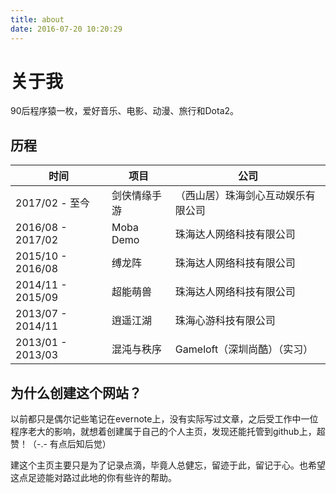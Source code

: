 ```yaml
---
title: about
date: 2016-07-20 10:20:29
---
```

# 关于我
90后程序猿一枚，爱好音乐、电影、动漫、旅行和Dota2。

## 历程
时间 					| 项目 			| 公司
------------------  | ----------	| ---------------------------- 
2017/02 - 至今		| 剑侠情缘手游	| （西山居）珠海剑心互动娱乐有限公司
2016/08 - 2017/02	| Moba Demo	| 珠海达人网络科技有限公司
2015/10 - 2016/08 	| 缚龙阵 		| 珠海达人网络科技有限公司
2014/11 - 2015/09	| 超能萌兽 		| 珠海达人网络科技有限公司
2013/07 - 2014/11 	| 逍遥江湖 		| 珠海心游科技有限公司
2013/01 - 2013/03	| 混沌与秩序	| Gameloft（深圳尚酷）（实习）

## 为什么创建这个网站？
以前都只是偶尔记些笔记在evernote上，没有实际写过文章，之后受工作中一位程序老大的影响，就想着创建属于自己的个人主页，发现还能托管到github上，超赞！（-.- 有点后知后觉）  

建这个主页主要只是为了记录点滴，毕竟人总健忘，留迹于此，留记于心。也希望这点足迹能对路过此地的你有些许的帮助。
